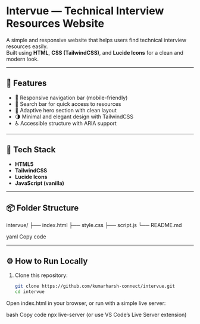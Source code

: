 # Intervue — Technical Interview Resources Website

A simple and responsive website that helps users find technical interview resources easily.  
Built using **HTML**, **CSS (TailwindCSS)**, and **Lucide Icons** for a clean and modern look.

---

## 🚀 Features

- 🧭 Responsive navigation bar (mobile-friendly)
- 🎯 Search bar for quick access to resources
- 📱 Adaptive hero section with clean layout
- 🌗 Minimal and elegant design with TailwindCSS
- ♿ Accessible structure with ARIA support

---

## 🧩 Tech Stack

- **HTML5**
- **TailwindCSS**
- **Lucide Icons**
- **JavaScript (vanilla)**

---

## 📦 Folder Structure

intervue/
├── index.html
├── style.css
├── script.js
└── README.md

yaml
Copy code

---

## ⚙️ How to Run Locally

1. Clone this repository:
   ```bash
   git clone https://github.com/kumarharsh-connect/intervue.git
   cd intervue
Open index.html in your browser, or run with a simple live server:

bash
Copy code
npx live-server
(or use VS Code’s Live Server extension)
